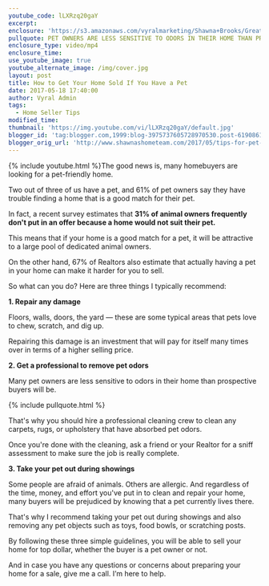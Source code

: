 ```yaml
---
youtube_code: lLXRzq20gaY
excerpt:
enclosure: 'https://s3.amazonaws.com/vyralmarketing/Shawna+Brooks/Greater+Indianapolis+Real+Estate-+How+to+sell+your+home+if+you%2527ve+got+a+pet.mp4'
pullquote: PET OWNERS ARE LESS SENSITIVE TO ODORS IN THEIR HOME THAN PROSPECTIVE BUYERS ARE.
enclosure_type: video/mp4
enclosure_time:
use_youtube_image: true
youtube_alternate_image: /img/cover.jpg
layout: post
title: How to Get Your Home Sold If You Have a Pet
date: 2017-05-18 17:40:00
author: Vyral Admin
tags:
  - Home Seller Tips
modified_time:
thumbnail: 'https://img.youtube.com/vi/lLXRzq20gaY/default.jpg'
blogger_id: 'tag:blogger.com,1999:blog-3975737605728970530.post-6190861759640585108'
blogger_orig_url: 'http://www.shawnashometeam.com/2017/05/tips-for-pet-owners-who-want-to-sell.html'
---
```



{% include youtube.html %}The good news is, many homebuyers are looking for a pet-friendly home.

Two out of three of us have a pet, and 61% of pet owners say they have trouble finding a home that is a good match for their pet.

In fact, a recent survey estimates that **31% of animal owners frequently don't put in an offer because a home would not suit their pet.**

This means that if your home is a good match for a pet, it will be attractive to a large pool of dedicated animal owners.

On the other hand, 67% of Realtors also estimate that actually having a pet in your home can make it harder for you to sell.

So what can you do? Here are three things I typically recommend:

**1. Repair any damage**

Floors, walls, doors, the yard — these are some typical areas that pets love to chew, scratch, and dig up.

Repairing this damage is an investment that will pay for itself many times over in terms of a higher selling price.

**2. Get a professional to remove pet odors**

Many pet owners are less sensitive to odors in their home than prospective buyers will be.

{% include pullquote.html %}

That's why you should hire a professional cleaning crew to clean any carpets, rugs, or upholstery that have absorbed pet odors.

Once you're done with the cleaning, ask a friend or your Realtor for a sniff assessment to make sure the job is really complete.

**3. Take your pet out during showings**

Some people are afraid of animals. Others are allergic. And regardless of the time, money, and effort you've put in to clean and repair your home, many buyers will be prejudiced by knowing that a pet currently lives there.

That's why I recommend taking your pet out during showings and also removing any pet objects such as toys, food bowls, or scratching posts.

By following these three simple guidelines, you will be able to sell your home for top dollar, whether the buyer is a pet owner or not.

And in case you have any questions or concerns about preparing your home for a sale, give me a call. I’m here to help.